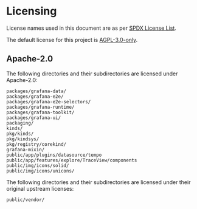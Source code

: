 # Licensing

License names used in this document are as per [SPDX License List](https://spdx.org/licenses/).

The default license for this project is [AGPL-3.0-only](LICENSE).

## Apache-2.0

The following directories and their subdirectories are licensed under Apache-2.0:

```
packages/grafana-data/
packages/grafana-e2e/
packages/grafana-e2e-selectors/
packages/grafana-runtime/
packages/grafana-toolkit/
packages/grafana-ui/
packaging/
kinds/
pkg/kinds/
pkg/kindsys/
pkg/registry/corekind/
grafana-mixin/
public/app/plugins/datasource/tempo
public/app/features/explore/TraceView/components
public/img/icons/solid/
public/img/icons/unicons/
```

The following directories and their subdirectories are licensed under their original upstream licenses:

```
public/vendor/
```
